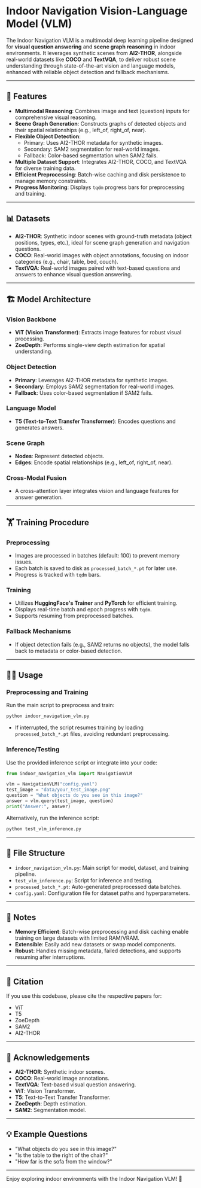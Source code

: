 # Indoor Navigation Vision-Language Model (VLM)

The Indoor Navigation VLM is a multimodal deep learning pipeline designed for **visual question answering** and **scene graph reasoning** in indoor environments. It leverages synthetic scenes from **AI2-THOR**, alongside real-world datasets like **COCO** and **TextVQA**, to deliver robust scene understanding through state-of-the-art vision and language models, enhanced with reliable object detection and fallback mechanisms.

---

## 🚀 Features
- **Multimodal Reasoning**: Combines image and text (question) inputs for comprehensive visual reasoning.
- **Scene Graph Generation**: Constructs graphs of detected objects and their spatial relationships (e.g., left_of, right_of, near).
- **Flexible Object Detection**:
  - Primary: Uses AI2-THOR metadata for synthetic images.
  - Secondary: SAM2 segmentation for real-world images.
  - Fallback: Color-based segmentation when SAM2 fails.
- **Multiple Dataset Support**: Integrates AI2-THOR, COCO, and TextVQA for diverse training data.
- **Efficient Preprocessing**: Batch-wise caching and disk persistence to manage memory constraints.
- **Progress Monitoring**: Displays `tqdm` progress bars for preprocessing and training.

---

## 📊 Datasets
- **AI2-THOR**: Synthetic indoor scenes with ground-truth metadata (object positions, types, etc.), ideal for scene graph generation and navigation questions.
- **COCO**: Real-world images with object annotations, focusing on indoor categories (e.g., chair, table, bed, couch).
- **TextVQA**: Real-world images paired with text-based questions and answers to enhance visual question answering.

---

## 🏗️ Model Architecture
### Vision Backbone
- **ViT (Vision Transformer)**: Extracts image features for robust visual processing.
- **ZoeDepth**: Performs single-view depth estimation for spatial understanding.

### Object Detection
- **Primary**: Leverages AI2-THOR metadata for synthetic images.
- **Secondary**: Employs SAM2 segmentation for real-world images.
- **Fallback**: Uses color-based segmentation if SAM2 fails.

### Language Model
- **T5 (Text-to-Text Transfer Transformer)**: Encodes questions and generates answers.

### Scene Graph
- **Nodes**: Represent detected objects.
- **Edges**: Encode spatial relationships (e.g., left_of, right_of, near).

### Cross-Modal Fusion
- A cross-attention layer integrates vision and language features for answer generation.

---

## 🏋️ Training Procedure
### Preprocessing
- Images are processed in batches (default: 100) to prevent memory issues.
- Each batch is saved to disk as `processed_batch_*.pt` for later use.
- Progress is tracked with `tqdm` bars.

### Training
- Utilizes **HuggingFace's Trainer** and **PyTorch** for efficient training.
- Displays real-time batch and epoch progress with `tqdm`.
- Supports resuming from preprocessed batches.

### Fallback Mechanisms
- If object detection fails (e.g., SAM2 returns no objects), the model falls back to metadata or color-based detection.

---

## 🧑‍💻 Usage
### Preprocessing and Training
Run the main script to preprocess and train:
```bash
python indoor_navigation_vlm.py
```
- If interrupted, the script resumes training by loading `processed_batch_*.pt` files, avoiding redundant preprocessing.

### Inference/Testing
Use the provided inference script or integrate into your code:
```python
from indoor_navigation_vlm import NavigationVLM

vlm = NavigationVLM("config.yaml")
test_image = "data/your_test_image.png"
question = "What objects do you see in this image?"
answer = vlm.query(test_image, question)
print("Answer:", answer)
```
Alternatively, run the inference script:
```bash
python test_vlm_inference.py
```

---

## 📁 File Structure
- `indoor_navigation_vlm.py`: Main script for model, dataset, and training pipeline.
- `test_vlm_inference.py`: Script for inference and testing.
- `processed_batch_*.pt`: Auto-generated preprocessed data batches.
- `config.yaml`: Configuration file for dataset paths and hyperparameters.

---

## 📝 Notes
- **Memory Efficient**: Batch-wise preprocessing and disk caching enable training on large datasets with limited RAM/VRAM.
- **Extensible**: Easily add new datasets or swap model components.
- **Robust**: Handles missing metadata, failed detections, and supports resuming after interruptions.

---

## 📜 Citation
If you use this codebase, please cite the respective papers for:
- ViT
- T5
- ZoeDepth
- SAM2
- AI2-THOR

---

## 🙏 Acknowledgements
- **AI2-THOR**: Synthetic indoor scenes.
- **COCO**: Real-world image annotations.
- **TextVQA**: Text-based visual question answering.
- **ViT**: Vision Transformer.
- **T5**: Text-to-Text Transfer Transformer.
- **ZoeDepth**: Depth estimation.
- **SAM2**: Segmentation model.

---

## 💡 Example Questions
- "What objects do you see in this image?"
- "Is the table to the right of the chair?"
- "How far is the sofa from the window?"

---

Enjoy exploring indoor environments with the Indoor Navigation VLM! 🌟
